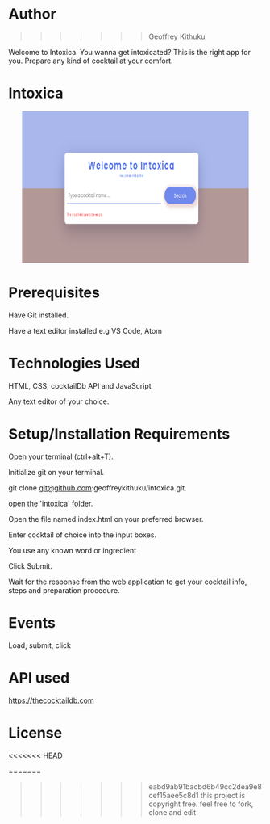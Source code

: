 # Author

> > > > > > > Geoffrey Kithuku

Welcome to Intoxica. You wanna get intoxicated? This is the right app for you. Prepare any kind of cocktail at your comfort.

# Intoxica

<p align="center">
  <img src="2022-08-30_22-53.png" width="450" height ="300" title="intoxica">
</p>

# Prerequisites

Have Git installed.

Have a text editor installed e.g VS Code, Atom

# Technologies Used

HTML, CSS, cocktailDb API and JavaScript

Any text editor of your choice.

# Setup/Installation Requirements

Open your terminal (ctrl+alt+T).

Initialize git on your terminal.

git clone git@github.com:geoffreykithuku/intoxica.git.

open the 'intoxica' folder.

Open the file named index.html on your preferred browser.

Enter cocktail of choice into the input boxes.

You use any known word or ingredient

Click Submit.

Wait for the response from the web application to get your cocktail info, steps and preparation procedure.

# Events

Load, submit, click

# API used

https://thecocktaildb.com

# License

<<<<<<< HEAD

=======

> > > > > > > eabd9ab91bacbd6b49cc2dea9e8cef15aee5c8d1
> > > > > > > this project is copyright free. feel free to fork, clone and edit
